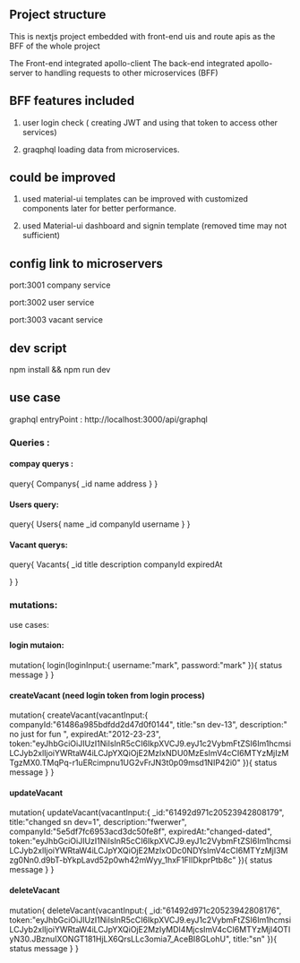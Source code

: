 ## Project structure

This is nextjs project embedded with front-end uis and route apis as the BFF of the whole project

The Front-end integrated apollo-client
The back-end integrated apollo-server to handling requests to other microservices (BFF)

## BFF features included

1. user login check ( creating JWT and using that token to access other services)

2. graqphql loading data from microservices.

## could be improved

1. used material-ui templates can be improved with customized components later for better performance.

2. used Material-ui dashboard and signin template (removed time may not sufficient)

## config link to microservers

port:3001 company service

port:3002 user service

port:3003 vacant service

## dev script

npm install && npm run dev



## use case 

graphql entryPoint : http://localhost:3000/api/graphql

### Queries :

#### compay querys :

query{
	Companys{
    _id
    name
    address
  }
}

#### Users query:

query{
  Users{
    name
    _id
    companyId
    username
  }
}

#### Vacant querys:

query{
  Vacants{
    _id
    title
    description
    companyId
    expiredAt
  
  }
}


### mutations:

use cases: 
#### login  mutaion:

mutation{
  login(loginInput:{
		username:"mark",
    password:"mark"
  }){
    status
    message
  }
}

#### createVacant (need login token from  login process)

mutation{
  createVacant(vacantInput:{
    companyId:"61486a985bdfdd2d47d0f0144",
    title:"sn dev-13",
    description:" no just for fun ",
    expiredAt:"2012-23-23",
    token:"eyJhbGciOiJIUzI1NiIsInR5cCI6IkpXVCJ9.eyJ1c2VybmFtZSI6Im1hcmsiLCJyb2xlIjoiYWRtaW4iLCJpYXQiOjE2MzIxNDU0MzEsImV4cCI6MTYzMjIzMTgzMX0.TMqPq-r1uERcimpnu1UG2vFrJN3t0p09msd1NIP42i0"
  }){
		status
    message
  }
}
    
#### updateVacant 

mutation{
  updateVacant(vacantInput:{
    _id:"61492d971c20523942808179",
    title:"changed sn dev=1",
    description:"fwerwer",
    companyId:"5e5df7fc6953acd3dc50fe8f",
    expiredAt:"changed-dated",
    token:"eyJhbGciOiJIUzI1NiIsInR5cCI6IkpXVCJ9.eyJ1c2VybmFtZSI6Im1hcmsiLCJyb2xlIjoiYWRtaW4iLCJpYXQiOjE2MzIxODc0NDYsImV4cCI6MTYzMjI3Mzg0Nn0.d9bT-bYkpLavd52p0wh42mWyy_1hxF1FlIDkprPtb8c"
  }){
  status
    message
  }
}

#### deleteVacant

mutation{
  deleteVacant(vacantInput:{
    _id:"61492d971c20523942808176",
    token:"eyJhbGciOiJIUzI1NiIsInR5cCI6IkpXVCJ9.eyJ1c2VybmFtZSI6Im1hcmsiLCJyb2xlIjoiYWRtaW4iLCJpYXQiOjE2MzIyMDI4MjcsImV4cCI6MTYzMjI4OTIyN30.JBznuIXONGT181HjLX6QrsLLc3omia7_AceBI8GLohU",
    title:"sn"
  }){
   	status
    message
  }
}
